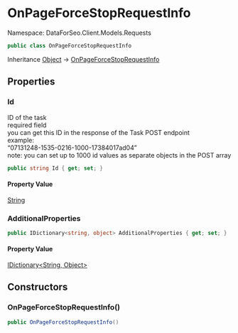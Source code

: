 # OnPageForceStopRequestInfo

Namespace: DataForSeo.Client.Models.Requests

```csharp
public class OnPageForceStopRequestInfo
```

Inheritance [Object](https://docs.microsoft.com/en-us/dotnet/api/system.object) → [OnPageForceStopRequestInfo](./dataforseo.client.models.requests.onpageforcestoprequestinfo.md)

## Properties

### **Id**

ID of the task
 <br>required field
 <br>you can get this ID in the response of the Task POST endpoint
 <br>example:
 <br>“07131248-1535-0216-1000-17384017ad04”
 <br>note: you can set up to 1000 id values as separate objects in the POST array

```csharp
public string Id { get; set; }
```

#### Property Value

[String](https://docs.microsoft.com/en-us/dotnet/api/system.string)<br>

### **AdditionalProperties**

```csharp
public IDictionary<string, object> AdditionalProperties { get; set; }
```

#### Property Value

[IDictionary&lt;String, Object&gt;](https://docs.microsoft.com/en-us/dotnet/api/system.collections.generic.idictionary-2)<br>

## Constructors

### **OnPageForceStopRequestInfo()**

```csharp
public OnPageForceStopRequestInfo()
```
